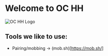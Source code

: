 # Welcome to OC HH

![OC HH Logo]('https://raw.githubusercontent.com/OC-HH/.github/main/assets/oc_logo.png')

## Tools we like to use:

- Pairing/mobbing -> (mob.sh)[https://mob.sh/]
